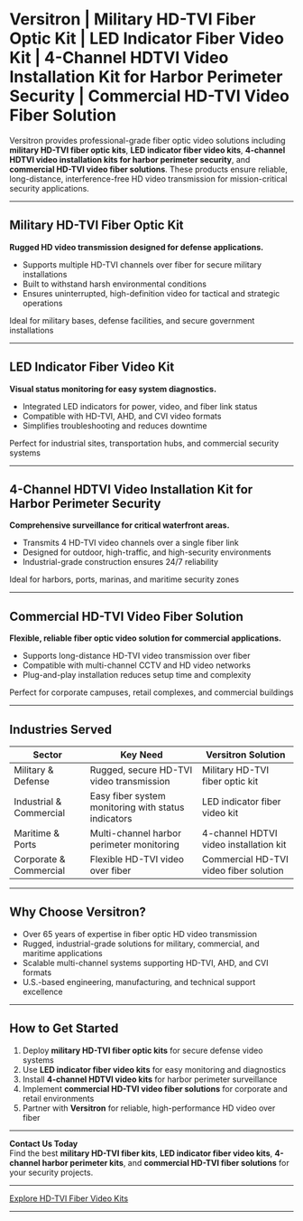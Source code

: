 # Versitron | Military HD-TVI Fiber Optic Kit | LED Indicator Fiber Video Kit | 4-Channel HDTVI Video Installation Kit for Harbor Perimeter Security | Commercial HD-TVI Video Fiber Solution

Versitron provides professional-grade fiber optic video solutions including **military HD-TVI fiber optic kits**, **LED indicator fiber video kits**, **4-channel HDTVI video installation kits for harbor perimeter security**, and **commercial HD-TVI video fiber solutions**. These products ensure reliable, long-distance, interference-free HD video transmission for mission-critical security applications.

---

## Military HD-TVI Fiber Optic Kit

**Rugged HD video transmission designed for defense applications.**

- Supports multiple HD-TVI channels over fiber for secure military installations  
- Built to withstand harsh environmental conditions  
- Ensures uninterrupted, high-definition video for tactical and strategic operations  

Ideal for military bases, defense facilities, and secure government installations  

---

## LED Indicator Fiber Video Kit

**Visual status monitoring for easy system diagnostics.**

- Integrated LED indicators for power, video, and fiber link status  
- Compatible with HD-TVI, AHD, and CVI video formats  
- Simplifies troubleshooting and reduces downtime  

Perfect for industrial sites, transportation hubs, and commercial security systems  

---

## 4-Channel HDTVI Video Installation Kit for Harbor Perimeter Security

**Comprehensive surveillance for critical waterfront areas.**

- Transmits 4 HD-TVI video channels over a single fiber link  
- Designed for outdoor, high-traffic, and high-security environments  
- Industrial-grade construction ensures 24/7 reliability  

Ideal for harbors, ports, marinas, and maritime security zones  

---

## Commercial HD-TVI Video Fiber Solution

**Flexible, reliable fiber optic video solution for commercial applications.**

- Supports long-distance HD-TVI video transmission over fiber  
- Compatible with multi-channel CCTV and HD video networks  
- Plug-and-play installation reduces setup time and complexity  

Perfect for corporate campuses, retail complexes, and commercial buildings  

---

## Industries Served

| Sector                      | Key Need                                           | Versitron Solution                                         |
|------------------------------|---------------------------------------------------|------------------------------------------------------------|
| Military & Defense           | Rugged, secure HD-TVI video transmission          | Military HD-TVI fiber optic kit                             |
| Industrial & Commercial      | Easy fiber system monitoring with status indicators | LED indicator fiber video kit                                |
| Maritime & Ports             | Multi-channel harbor perimeter monitoring         | 4-channel HDTVI video installation kit                     |
| Corporate & Commercial       | Flexible HD-TVI video over fiber                  | Commercial HD-TVI video fiber solution                     |

---

## Why Choose Versitron?

- Over 65 years of expertise in fiber optic HD video transmission  
- Rugged, industrial-grade solutions for military, commercial, and maritime applications  
- Scalable multi-channel systems supporting HD-TVI, AHD, and CVI formats  
- U.S.-based engineering, manufacturing, and technical support excellence  

---

## How to Get Started

1. Deploy **military HD-TVI fiber optic kits** for secure defense video systems  
2. Use **LED indicator fiber video kits** for easy monitoring and diagnostics  
3. Install **4-channel HDTVI video kits** for harbor perimeter surveillance  
4. Implement **commercial HD-TVI video fiber solutions** for corporate and retail environments  
5. Partner with **Versitron** for reliable, high-performance HD video over fiber  

---

**Contact Us Today**  
Find the best **military HD-TVI fiber kits**, **LED indicator fiber video kits**, **4-channel harbor perimeter kits**, and **commercial HD-TVI fiber solutions** for your security projects.  

---

[Explore HD-TVI Fiber Video Kits](https://www.versitron.com/collections/hd-tvi-video-to-fiber-installation-kits)

---
